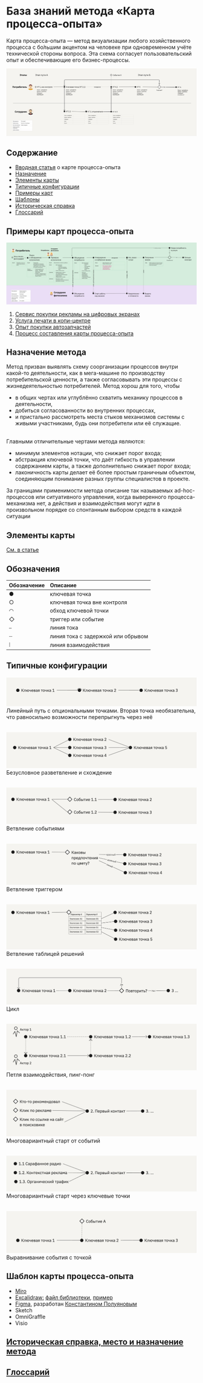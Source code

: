 # База знаний метода «Карта процесса-опыта»

Карта процесса-опыта — метод визуализации любого хозяйственного процесса с бо́льшим акцентом на человеке при одновременном учёте технической стороны вопроса. Эта схема согласует пользовательский опыт и обеспечивающие его бизнес-процессы.

![Шаблон-пример карты процесса-опыта](illustrations/xpm-all-elements-template.jpg)

## Содержание

- [Вводная статья](https://ashapiro.ru/articles/xpm) о карте процесса-опыта
- [Назначение](#purpose)
- [Элементы карты](#elements)
- [Типичные конфигурации](#configurations)
- [Примеры карт](#examples)
- [Шаблоны](#templates)
- [Историческая справка](history.md)
- [Глоссарий](glossary.md)
<!-- - Книга «Карта процесса-опыта. Проектирование механизма услуги». Готовится к изданию... -->

## Примеры карт процесса-опыта <a id="examples"></a>

<a href='xpm-examples/02-xpm-example-printout.pdf'>![Услуга печати в копи-центре](illustrations/02-xpm-example-printout.jpg)</a>

1. [Сервис покупки рекламы на цифровых экранах](xpm-examples/01-xpm-example-advert.pdf)
2. [Услуга печати в копи-центре](xpm-examples/02-xpm-example-printout.pdf)
3. [Опыт покупки автозапчастей](xpm-examples/03-xpm-example-spareparts.pdf)
4. [Процесс составления карты процесса-опыта](xpm-examples/04-xpm-example-xpm-xpm.pdf)

## Назначение метода <a id="purpose"></a>

Метод призван выявлять схему соорганизации процессов внутри какой-то деятельности, как в мега-машине по производству потребительской ценности, а также согласовывать эти процессы с жизнедеятельностью потребителей. Метод хорош для того, чтобы

- в общих чертах или углублённо схватить механику процессов в деятельности,
- добиться согласованности во внутренних процессах,
- и пристально рассмотреть места стыков механизмов системы с живыми участниками, будь они потребители или её служащие.

\
Главными отличительные чертами метода являются:

- минимум элементов нотации, что снижает порог входа;
- абстракция ключевой точки, что даёт гибкость в управлении содержанием карты, а также дополнительно снижает порог входа;
- лаконичность карты делает её более простым граничным объектом, соединяющим понимание разных группы специалистов в проекте.

За границами применимости метода описание так называемых ad-hoc-процессов или ситуативного управления, когда выверенного процесса-механизма нет, а действия и взаимодействия могут идти в произвольном порядке со спонтанным выбором средств в каждой ситуации

## Элементы карты <a id="elements"></a>

[См. в статье](https://ashapiro.ru/articles/xpm#elements)

## Обозначения <a id="notation"></a>

| Обозначение | Описание                           |
| :---------- | :--------------------------------- |
| ●           | ключевая точка                     |
| ○           | ключевая точка вне контроля        |
| ◠           | обход ключевой точки               |
| ◇           | триггер или событие                |
| ⎯           | линия тока                         |
| ┈           | линия тока с задержкой или обрывом |
| ⦙           | линия взаимодействия               |

## Типичные конфигурации <a id="configurations"></a>

![Схема конфигурации](illustrations/config_1.png)
Линейный путь с опциональными точками. Вторая точка необязательна, что равносильно возможности перепрыгнуть через неё

\
![Схема конфигурации](illustrations/config_2.png)
Безусловное разветвление и схождение

\
![Схема конфигурации](illustrations/config_3.png)
Ветвление событиями

\
![Схема конфигурации](illustrations/config_4.png)
Ветвление триггером

\
![Схема конфигурации](illustrations/config_5.png)
Ветвление таблицей решений

\
![Схема конфигурации](illustrations/config_6.png)
Цикл

\
![Схема конфигурации](illustrations/config_7.png)
Петля взаимодействия, пинг-понг

\
![Схема конфигурации](illustrations/config_8.png)
Многовариантный старт от событий

\
![Схема конфигурации](illustrations/config_9.png)
Многовариантный старт через ключевые точки

\
![Схема конфигурации](illustrations/config_10.png)
Выравнивание события с точкой

## Шаблон карты процесса-опыта <a id="templates"></a>

- [Miro](https://miro.com/miroverse/experience-process-mapping-xpm-template/)
- [Excalidraw:](https://excalidraw.com/) [файл библиотеки](templates/xpm-library.excalidrawlib), [пример](templates/xpm-example.excalidraw)
- [Figma](templates/xpm-template.fig), разработан [Константином Полуяновым](https://github.com/poluyanoff)
- Sketch
- OmniGraffle
- Visio

## [Историческая справка, место и назначение метода](history.md)

## [Глоссарий](glossary.md)
